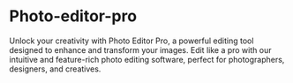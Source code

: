 # Photo-editor-pro
Unlock your creativity with Photo Editor Pro, a powerful editing tool designed to enhance and transform your images.  Edit like a pro with our intuitive and feature-rich photo editing software, perfect for photographers, designers, and creatives.
